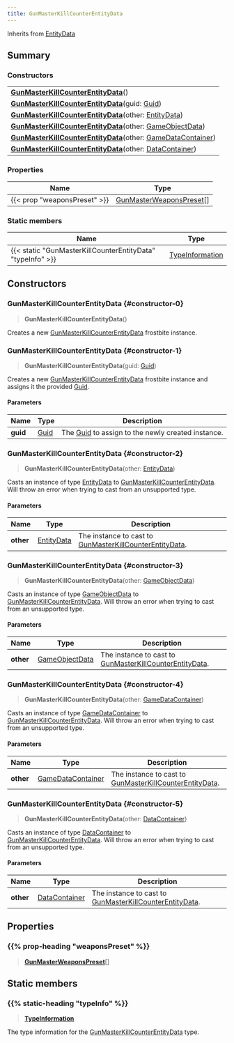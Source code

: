 ```yaml
---
title: GunMasterKillCounterEntityData
---
```


Inherits from [EntityData](/vext/ref/fb/entitydata)

## Summary

### Constructors

|  |
| --- |
| **[GunMasterKillCounterEntityData](#constructor-0)**() |
| **[GunMasterKillCounterEntityData](#constructor-1)**(guid: [Guid](/vext/ref/shared/type/guid)) |
| **[GunMasterKillCounterEntityData](#constructor-2)**(other: [EntityData](/vext/ref/fb/entitydata)) |
| **[GunMasterKillCounterEntityData](#constructor-3)**(other: [GameObjectData](/vext/ref/fb/gameobjectdata)) |
| **[GunMasterKillCounterEntityData](#constructor-4)**(other: [GameDataContainer](/vext/ref/fb/gamedatacontainer)) |
| **[GunMasterKillCounterEntityData](#constructor-5)**(other: [DataContainer](/vext/ref/shared/type/datacontainer)) |

### Properties

| Name | Type |
| ---- | ---- |
| {{< prop "weaponsPreset" >}} | [GunMasterWeaponsPreset](/vext/ref/fb/gunmasterweaponspreset)[] |

### Static members

| Name | Type |
| ---- | ---- |
| {{< static "GunMasterKillCounterEntityData" "typeInfo" >}} | [TypeInformation](/vext/ref/shared/type/typeinformation) |

## Constructors

### GunMasterKillCounterEntityData {#constructor-0}

> **GunMasterKillCounterEntityData**()

Creates a new [GunMasterKillCounterEntityData](/vext/ref/fb/gunmasterkillcounterentitydata) frostbite instance.

### GunMasterKillCounterEntityData {#constructor-1}

> **GunMasterKillCounterEntityData**(guid: [Guid](/vext/ref/shared/type/guid))

Creates a new [GunMasterKillCounterEntityData](/vext/ref/fb/gunmasterkillcounterentitydata) frostbite instance and assigns it the provided [Guid](/vext/ref/shared/type/guid).

#### Parameters

| Name | Type | Description |
| ---- | ---- | ----------- |
| **guid** | [Guid](/vext/ref/shared/type/guid) | The [Guid](/vext/ref/shared/type/guid) to assign to the newly created instance. |

### GunMasterKillCounterEntityData {#constructor-2}

> **GunMasterKillCounterEntityData**(other: [EntityData](/vext/ref/fb/entitydata))

Casts an instance of type [EntityData](/vext/ref/fb/entitydata) to [GunMasterKillCounterEntityData](/vext/ref/fb/gunmasterkillcounterentitydata). Will throw an error when trying to cast from an unsupported type.

#### Parameters

| Name | Type | Description |
| ---- | ---- | ----------- |
| **other** | [EntityData](/vext/ref/fb/entitydata) | The instance to cast to [GunMasterKillCounterEntityData](/vext/ref/fb/gunmasterkillcounterentitydata). |

### GunMasterKillCounterEntityData {#constructor-3}

> **GunMasterKillCounterEntityData**(other: [GameObjectData](/vext/ref/fb/gameobjectdata))

Casts an instance of type [GameObjectData](/vext/ref/fb/gameobjectdata) to [GunMasterKillCounterEntityData](/vext/ref/fb/gunmasterkillcounterentitydata). Will throw an error when trying to cast from an unsupported type.

#### Parameters

| Name | Type | Description |
| ---- | ---- | ----------- |
| **other** | [GameObjectData](/vext/ref/fb/gameobjectdata) | The instance to cast to [GunMasterKillCounterEntityData](/vext/ref/fb/gunmasterkillcounterentitydata). |

### GunMasterKillCounterEntityData {#constructor-4}

> **GunMasterKillCounterEntityData**(other: [GameDataContainer](/vext/ref/fb/gamedatacontainer))

Casts an instance of type [GameDataContainer](/vext/ref/fb/gamedatacontainer) to [GunMasterKillCounterEntityData](/vext/ref/fb/gunmasterkillcounterentitydata). Will throw an error when trying to cast from an unsupported type.

#### Parameters

| Name | Type | Description |
| ---- | ---- | ----------- |
| **other** | [GameDataContainer](/vext/ref/fb/gamedatacontainer) | The instance to cast to [GunMasterKillCounterEntityData](/vext/ref/fb/gunmasterkillcounterentitydata). |

### GunMasterKillCounterEntityData {#constructor-5}

> **GunMasterKillCounterEntityData**(other: [DataContainer](/vext/ref/shared/type/datacontainer))

Casts an instance of type [DataContainer](/vext/ref/shared/type/datacontainer) to [GunMasterKillCounterEntityData](/vext/ref/fb/gunmasterkillcounterentitydata). Will throw an error when trying to cast from an unsupported type.

#### Parameters

| Name | Type | Description |
| ---- | ---- | ----------- |
| **other** | [DataContainer](/vext/ref/shared/type/datacontainer) | The instance to cast to [GunMasterKillCounterEntityData](/vext/ref/fb/gunmasterkillcounterentitydata). |

## Properties

### {{% prop-heading "weaponsPreset" %}}

> **[GunMasterWeaponsPreset](/vext/ref/fb/gunmasterweaponspreset)**[]

## Static members

### {{% static-heading "typeInfo" %}}

> **[TypeInformation](/vext/ref/shared/type/typeinformation)**

The type information for the [GunMasterKillCounterEntityData](/vext/ref/fb/gunmasterkillcounterentitydata) type.

